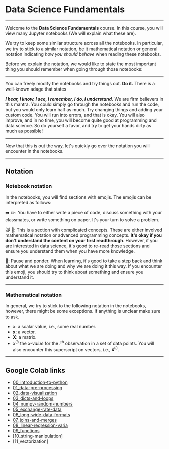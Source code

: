 # Data Science Fundamentals

***

Welcome to the **Data Science Fundamentals** course. In this course, you will view many Jupyter notebooks (We will explain what these are).

We try to keep some similar structure across all the notebooks. In particular, we try to stick to a similar notation, be it mathematical notation or general notation indicating *how you should behave* when reading these notebooks.

Before we explain the notation, we would like to state the most important thing you should remember when going through those notebooks:

***

You can freely modify the notebooks and try things out. **Do it.** There is a well-known adage that states

***I hear, I know. I see, I remember, I do, I understand.***
We are firm believers in this mantra. You could simply go through the notebooks and run the code, but you would only learn half as much. Try changing things and adding your custom code. You will run into errors, and that is okay. You will also improve, and in no time, you will become quite good at programming and data science. So do yourself a favor, and try to get your hands dirty as much as possible!

***

Now that this is out the way, let's quickly go over the notation you will encounter in the notebooks.

***

## Notation

### Notebook notation

In the notebooks, you will find sections with emojis. The emojis can be interpreted as follows:

➡️ ✏️: You have to either write a piece of code, discuss something with your classmates, or write something on paper. It's your turn to solve a problem.

🙀 🤯: This is a section with complicated concepts. These are either involved mathematical notation or advanced programming concepts. **It's okay if you don't understand the content on your first readthrough**. However, if you are interested in data science, it's good to re-read those sections and ensure you understand them when you have more knowledge.

🤔: Pause and ponder. When learning, it's good to take a step back and think about what we are doing and why we are doing it this way. If you encounter this emoji, you should try to think about something and ensure you understand it.

***

### Mathematical notation
In general, we try to stick to the following notation in the notebooks, however, there might be some exceptions. If anything is unclear make sure to ask.

+ $x$: a scalar value, i.e., some real number.
+ $\mathbf{x}$: a vector.
+ $\mathbf{X}$: a matrix.
+ $x^{(i)}$ the $x$*-value* for the $i^\text{th}$ observation in a set of data points. You will also encounter this superscript on vectors, i.e., $\mathbf{x}^{(i)}$.
___

## Google Colab links

+ [00_introduction-to-python](https://colab.research.google.com/github/JLDC/Data-Science-Fundamentals/blob/master/notebooks/00_introduction-to-python.ipynb)
+ [01_data-pre-processing](https://colab.research.google.com/github/JLDC/Data-Science-Fundamentals/blob/master/notebooks/01_data-pre-processing.ipynb)
+ [02_data-visualization](https://colab.research.google.com/github/JLDC/Data-Science-Fundamentals/blob/master/notebooks/02_data-visualization.ipynb)
+ [03_dicts-and-loops](https://colab.research.google.com/github/JLDC/Data-Science-Fundamentals/blob/master/notebooks/03_dicts-and-loops.ipynb)
+ [04_numpy-random-numbers](https://colab.research.google.com/github/JLDC/Data-Science-Fundamentals/blob/master/notebooks/04_numpy-random-numbers.ipynb)
+ [05_exchange-rate-data](https://colab.research.google.com/github/JLDC/Data-Science-Fundamentals/blob/master/notebooks/05_exchange-rate-data.ipynb)
+ [06_long-wide-data-formats](https://colab.research.google.com/github/JLDC/Data-Science-Fundamentals/blob/master/notebooks/06_long-wide-data-formats.ipynb)
+ [07_joins-and-merges](https://colab.research.google.com/github/JLDC/Data-Science-Fundamentals/blob/master/notebooks/07_joins-and-merges.ipynb)
+ [08_linear-regression-varia](https://colab.research.google.com/github/JLDC/Data-Science-Fundamentals/blob/master/notebooks/08_linear-regression-varia.ipynb)
+ [09_functions](https://colab.research.google.com/github/JLDC/Data-Science-Fundamentals/blob/master/notebooks/09_functions.ipynb)
+ [10_string-manipulation]
+ [11_vectorization]